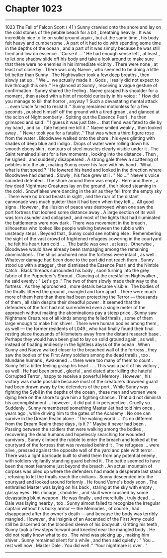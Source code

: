 
# Chapter 1023


---

1023 The Fall of Falcon Scott ( 41 )
Sunny crawled onto the shore and lay on the cold stones of the pebble beach for a bit , breathing heavily . It was incredibly nice to lie on solid ground again , but at the same time , his body felt heavy and cumbersome . A part of it had to do with spending some time in the depths of the ocean , and a part of it was simply because he was still tired and low on essence .
'Curse it ... '
He had enough sense left , at least , to let one shadow slide off his body and take a look around to make sure that there were no enemies in his immediate vicinity .
There were none , at least not close by . There was only Naeve , who seemed to be doing a little bit better than Sunny . The Nightwalker took a few deep breaths , then slowly sat up .
" We ... we actually made it . Gods , I really did not expect to live through this one ."
He glanced at Sunny , receiving a vague gesture of confirmation . Sunny shared the feeling .
Naeve grasped his shoulder for a moment , then asked with a hint of morbid curiosity in his voice :
" How did you manage to kill that horror , anyway ? Such a devastating mental attack ... even Uncle failed to resist it ."
Sunny remained motionless for a few seconds , pushed himself off the ground with a tired groan , and glanced at the scion of Night somberly .
Spitting out the Essence Pearl , he then grimaced and said :
" I guess it was just fate ... that fiend was fated to die by my hand , and so , fate helped me kill it ."
Naeve smiled weakly , then looked away .
" Never took you for a fatalist ."
That was when a third figure rose from the water . Bloodwave walked onto the shore , his eyes glinting with shades of deep blue and indigo . Drops of water were rolling down his smooth ebony skin , contours of steel muscles clearly visible under it .
The Saint remained silent for a few moments , looking into the distance . Then , he sighed , and suddenly disappeared . A strong gale threw a scattering of pebbles into the air , making Sunny cover his face with his hand .
'What ... what is that speed ? '
He lowered his hand and looked in the direction where Bloodwave had dashed . Slowly , his face grew still .
" No ..."
Naeve's voice sounded defeated .
The shore around them was empty . Here and there , a few dead Nightmare Creatures lay on the ground , their blood steaming in the cold . Snowflakes were dancing in the air as they fell from the empty sky . There were no brood beasts in sight , and the roar of the distant cannonade was much quieter than it had been when they left ...
All good signs .
However , the illusion of peace was destroyed when one saw the port fortress that loomed some distance away .
A large section of its wall was torn asunder and collapsed , and most of the lights that had illuminated the battlements were now dark . There was movement in the breach , silhouettes who looked like people walking between the rubble with unsteady steps . Beyond that , Sunny could see nothing else .
Remembering the sight of the vast crowd of frightened refugees cowering in the courtyard , he felt his heart turn cold .
... The battle was over , at least . Otherwise , Bloodwave would have already been rampaging among the remaining abominations . The ships anchored near the fortress were intact , as well . Whatever damage had been done to the port did not reach them .
Sunny stood up with a stagger , then dismissed the Essence Pearl and the Nimble Catch . Black threads surrounded his body , soon turning into the grey fabric of the Puppeteer's Shroud .
Glancing at the crestfallen Nightwalker , he said evenly :
" Let's go ."
The two of them slowly made their way to the fortress .
As they approached , more details became visible .
The bodies of the thralls littered the ground , mangled and torn apart . There were much more of them here than there had been protecting the Terror — thousands of them , all slain despite their dreadful power . It seemed that the defenders of the fort had not surrendered even a single meter of the approach without making the abominations pay a steep price .
Sunny saw Nightmare Creatures of all kinds among the felled thralls , some of them large enough to make him shiver . There were human bodies among them , as well — the former residents of L049 , who had finally found their final resting place thousands of kilometers away from the distant research base .
Perhaps they would have been glad to lay on solid ground again , as well , instead of floating endlessly in the lightless abyss of the ocean .
When Sunny and Naeve walked closer to the breached wall of the fortress , they saw the bodies of the First Army soldiers among the dead thralls , too . Mundane humans , Awakened ... there were too many of them to count .
Sunny felt a bitter feeling grasp his heart .
... This was a part of his victory , as well .
He had been proud , gleeful , and elated after killing the hateful Corrupted Terror , happy to receive a powerful Memory .
However , his victory was made possible because most of the creature's drowned guard had been drawn away by the defenders of the port . While Sunny was fighting the Sybil in the depths of the ocean , these men and women were dying here on the shore to give him a fighting chance .
That did not diminish his accomplishment ... however , it did put it in perspective . Cruelly so .
Suddenly , Sunny remembered something Master Jet had told him once , years ago , while driving him to the gates of the Academy .
No one can survive in the Dream Realm alone .
'The waking world ... it's no different from the Dream Realm these days , is it ? '
Maybe it never had been .
Passing between the soldiers that were walking among the bodies , recovering the dead humans and hopelessly searching for wounded survivors , Sunny climbed the rubble to enter the breach and looked at the courtyard of the fortress that was revealed behind it .
The refugees ... were alive , pressed against the opposite wall of the yard and pale with terror . There was a light barricade built to shield them from any potential enemy , with soldiers vigilantly standing guard behind it .
The battle seemed to have been the most fearsome just beyond the breach . An actual mountain of corpses was piled up where the defenders had made a desperate last stand , refusing to let the thralls reach the civilians .
Sunny descended into the courtyard and looked around forlornly .
He found Verne's body soon . The enthralled Master was laying on his back , staring at the sky with empty , glassy eyes . His ribcage , shoulder , and skull were crushed by some devastating blunt weapon . He was finally , and mercifully , truly dead .
... Dale was laying nearby , too .
Sunny almost failed to recognize the Irregular captain without his bulky armor — the Memories , of course , had disappeared after the owner's death — and because the body was terribly mangled . However , the insignia of an Ascended of the First Army could still be discerned on the bloodied sleeve of his bodysuit .
Gritting his teeth , Sunny took a few steps forward and kneeled near the mangled body .
He did not really know what to do . The wind was picking up , making him shiver .
Sunny remained silent for a while , and then said quietly : " You ... rest well now , Master Dale . You did well ."
'Your nightmare is over . '

---

